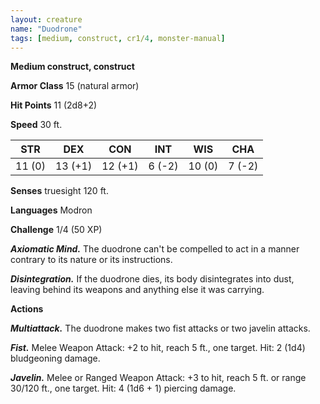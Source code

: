 ```yaml
---
layout: creature
name: "Duodrone"
tags: [medium, construct, cr1/4, monster-manual]
---
```


**Medium construct, construct**

**Armor Class** 15 (natural armor)

**Hit Points** 11 (2d8+2)

**Speed** 30 ft.

|   STR   |   DEX   |   CON   |   INT   |   WIS   |   CHA   |
|:-----:|:-----:|:-----:|:-----:|:-----:|:-----:|
| 11 (0) | 13 (+1) | 12 (+1) | 6 (-2) | 10 (0) | 7 (-2) |

**Senses** truesight 120 ft.

**Languages** Modron

**Challenge** 1/4 (50 XP)

***Axiomatic Mind.*** The duodrone can't be compelled to act in a manner contrary to its nature or its instructions.

***Disintegration.*** If the duodrone dies, its body disintegrates into dust, leaving behind its weapons and anything else it was carrying.

**Actions**

***Multiattack.*** The duodrone makes two fist attacks or two javelin attacks.

***Fist.*** Melee Weapon Attack: +2 to hit, reach 5 ft., one target. Hit: 2 (1d4) bludgeoning damage.

***Javelin.*** Melee or Ranged Weapon Attack: +3 to hit, reach 5 ft. or range 30/120 ft., one target. Hit: 4 (1d6 + 1) piercing damage.

